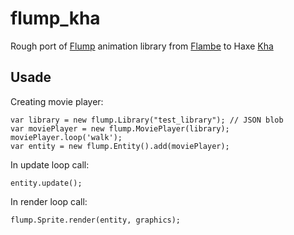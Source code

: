 # flump_kha

Rough port of [Flump](http://threerings.github.io/flump/) animation library from [Flambe](https://github.com/aduros/flambe) to Haxe [Kha](https://github.com/KTXSoftware/Kha)

## Usade

Creating movie player:

    var library = new flump.Library("test_library"); // JSON blob
    var moviePlayer = new flump.MoviePlayer(library);
    moviePlayer.loop('walk');
    var entity = new flump.Entity().add(moviePlayer);
    

In update loop call:

    entity.update();
    
In render loop call:

    flump.Sprite.render(entity, graphics); 

